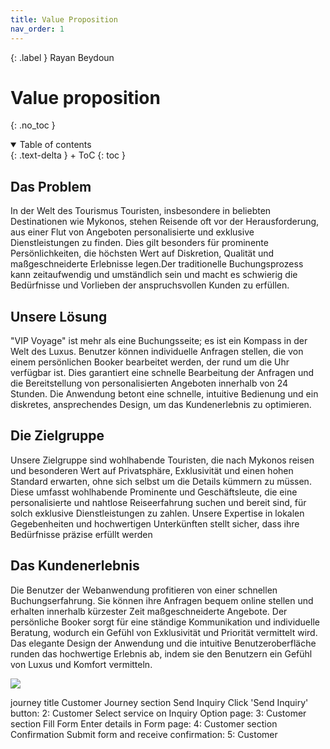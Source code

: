 ```yaml
---
title: Value Proposition
nav_order: 1
---
```


{: .label }
Rayan Beydoun

# Value proposition
{: .no_toc }

<details open markdown="block">
{: .text-delta }
<summary>Table of contents</summary>
+ ToC
{: toc }
</details>

## Das Problem
In der Welt des Tourismus Touristen, insbesondere in beliebten Destinationen wie Mykonos, stehen Reisende oft vor der Herausforderung, aus einer Flut von Angeboten personalisierte und exklusive Dienstleistungen zu finden. Dies gilt besonders für prominente Persönlichkeiten, die höchsten Wert auf Diskretion, Qualität und maßgeschneiderte Erlebnisse legen.Der traditionelle Buchungsprozess kann zeitaufwendig und umständlich sein und macht es schwierig die Bedürfnisse und Vorlieben der anspruchsvollen Kunden zu erfüllen.

## Unsere Lösung
"VIP Voyage" ist mehr als eine Buchungsseite; es ist ein Kompass in der Welt des Luxus. Benutzer können individuelle Anfragen stellen, die von einem persönlichen Booker bearbeitet werden, der rund um die Uhr verfügbar ist. Dies garantiert eine schnelle Bearbeitung der Anfragen und die Bereitstellung von personalisierten Angeboten innerhalb von 24 Stunden. Die Anwendung betont eine schnelle, intuitive Bedienung und ein diskretes, ansprechendes Design, um das Kundenerlebnis zu optimieren.

## Die Zielgruppe
Unsere Zielgruppe sind wohlhabende Touristen, die nach Mykonos reisen und besonderen Wert auf Privatsphäre, Exklusivität und einen hohen Standard erwarten, ohne sich selbst um die Details kümmern zu müssen. Diese umfasst wohlhabende Prominente und Geschäftsleute, die eine personalisierte und nahtlose Reiseerfahrung suchen und bereit sind, für solch exklusive Dienstleistungen zu zahlen. Unsere Expertise in lokalen Gegebenheiten und hochwertigen Unterkünften stellt sicher, dass ihre Bedürfnisse präzise erfüllt werden

## Das Kundenerlebnis
Die Benutzer der Webanwendung profitieren von einer schnellen Buchungserfahrung. Sie können ihre Anfragen bequem online stellen und erhalten innerhalb kürzester Zeit maßgeschneiderte Angebote. Der persönliche Booker sorgt für eine ständige Kommunikation und individuelle Beratung, wodurch ein Gefühl von Exklusivität und Priorität vermittelt wird. Das elegante Design der Anwendung und die intuitive Benutzeroberfläche runden das hochwertige Erlebnis ab, indem sie den Benutzern ein Gefühl von Luxus und Komfort vermitteln.


[![](https://mermaid.ink/img/pako:eNp1kDtvwzAMhP8KwSVLpj4WrW4DtEsGr14UiU7ZSpQrUwGCIP-9cmoHRoFq0ePuPp10QZc8ocHPVLLQuROoQ1kDQVNGTZEyvK-1kZxyEmhJPLzJd-E8KwBNYPcFm7W0gUNRTWLgwdyJi7-lUGkVmU_sCCp1TsF-uF0y2CMZePybXDrsOATYpRwX4Kto7etJLYcRWG7iTHn6j9Ik6TlHO23uzcohskI_xW19TSZHfCJwK6-B5zUSt1jnaNnX77xMoA71gyJ1aOrSU29L0A47uVarLZraszg0mgttsQzeKr2wPWYbfw-vP2iii_g?type=png)](https://mermaid.live/edit#pako:eNp1kDtvwzAMhP8KwSVLpj4WrW4DtEsGr14UiU7ZSpQrUwGCIP-9cmoHRoFq0ePuPp10QZc8ocHPVLLQuROoQ1kDQVNGTZEyvK-1kZxyEmhJPLzJd-E8KwBNYPcFm7W0gUNRTWLgwdyJi7-lUGkVmU_sCCp1TsF-uF0y2CMZePybXDrsOATYpRwX4Kto7etJLYcRWG7iTHn6j9Ik6TlHO23uzcohskI_xW19TSZHfCJwK6-B5zUSt1jnaNnX77xMoA71gyJ1aOrSU29L0A47uVarLZraszg0mgttsQzeKr2wPWYbfw-vP2iii_g)

journey
    title Customer Journey
    section Send Inquiry
      Click 'Send Inquiry' button: 2: Customer
      Select service on Inquiry Option page: 3: Customer
    section Fill Form
      Enter details in Form page: 4: Customer
    section Confirmation
      Submit form and receive confirmation: 5: Customer

